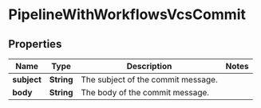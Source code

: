 

# PipelineWithWorkflowsVcsCommit

## Properties

Name | Type | Description | Notes
------------ | ------------- | ------------- | -------------
**subject** | **String** | The subject of the commit message. | 
**body** | **String** | The body of the commit message. | 



